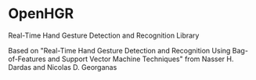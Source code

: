 OpenHGR
=======

Real-Time Hand Gesture Detection and Recognition Library

Based on "Real-Time Hand Gesture Detection and Recognition Using Bag-of-Features and Support Vector Machine Techniques"
from Nasser H. Dardas and Nicolas D. Georganas

